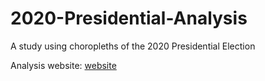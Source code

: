 # 2020-Presidential-Analysis
A study using choropleths of the 2020 Presidential Election

Analysis website: [website](https://donojazz.github.io/2020-Presidential-Analysis)
